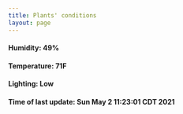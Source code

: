 ```yaml
---
title: Plants' conditions
layout: page
---
```



#### Humidity: 49%
#### Temperature: 71F
#### Lighting: Low
#### Time of last update: Sun May  2 11:23:01 CDT 2021
